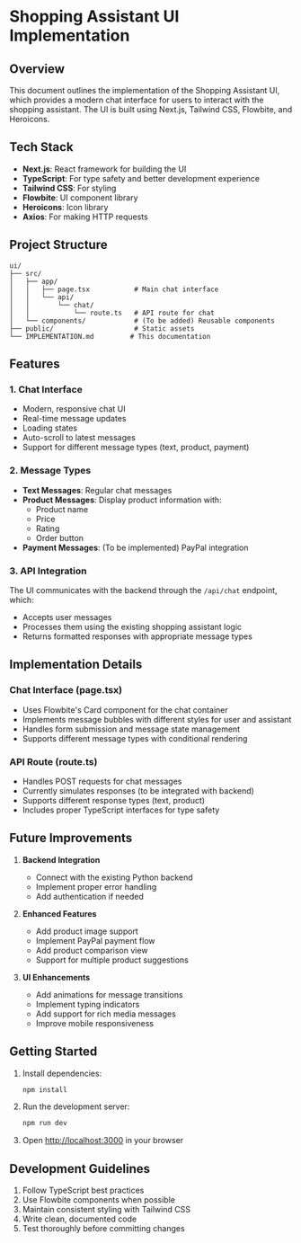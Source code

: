 # Shopping Assistant UI Implementation

## Overview
This document outlines the implementation of the Shopping Assistant UI, which provides a modern chat interface for users to interact with the shopping assistant. The UI is built using Next.js, Tailwind CSS, Flowbite, and Heroicons.

## Tech Stack
- **Next.js**: React framework for building the UI
- **TypeScript**: For type safety and better development experience
- **Tailwind CSS**: For styling
- **Flowbite**: UI component library
- **Heroicons**: Icon library
- **Axios**: For making HTTP requests

## Project Structure
```
ui/
├── src/
│   ├── app/
│   │   ├── page.tsx           # Main chat interface
│   │   └── api/
│   │       └── chat/
│   │           └── route.ts   # API route for chat
│   └── components/            # (To be added) Reusable components
├── public/                    # Static assets
└── IMPLEMENTATION.md         # This documentation
```

## Features

### 1. Chat Interface
- Modern, responsive chat UI
- Real-time message updates
- Loading states
- Auto-scroll to latest messages
- Support for different message types (text, product, payment)

### 2. Message Types
- **Text Messages**: Regular chat messages
- **Product Messages**: Display product information with:
  - Product name
  - Price
  - Rating
  - Order button
- **Payment Messages**: (To be implemented) PayPal integration

### 3. API Integration
The UI communicates with the backend through the `/api/chat` endpoint, which:
- Accepts user messages
- Processes them using the existing shopping assistant logic
- Returns formatted responses with appropriate message types

## Implementation Details

### Chat Interface (page.tsx)
- Uses Flowbite's Card component for the chat container
- Implements message bubbles with different styles for user and assistant
- Handles form submission and message state management
- Supports different message types with conditional rendering

### API Route (route.ts)
- Handles POST requests for chat messages
- Currently simulates responses (to be integrated with backend)
- Supports different response types (text, product)
- Includes proper TypeScript interfaces for type safety

## Future Improvements
1. **Backend Integration**
   - Connect with the existing Python backend
   - Implement proper error handling
   - Add authentication if needed

2. **Enhanced Features**
   - Add product image support
   - Implement PayPal payment flow
   - Add product comparison view
   - Support for multiple product suggestions

3. **UI Enhancements**
   - Add animations for message transitions
   - Implement typing indicators
   - Add support for rich media messages
   - Improve mobile responsiveness

## Getting Started
1. Install dependencies:
   ```bash
   npm install
   ```

2. Run the development server:
   ```bash
   npm run dev
   ```

3. Open [http://localhost:3000](http://localhost:3000) in your browser

## Development Guidelines
1. Follow TypeScript best practices
2. Use Flowbite components when possible
3. Maintain consistent styling with Tailwind CSS
4. Write clean, documented code
5. Test thoroughly before committing changes 